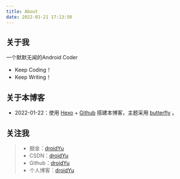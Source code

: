 ```yaml
---
title: About
date: 2022-01-21 17:13:50
---
```



 
## 关于我
一个默默无闻的Android Coder

*  Keep Coding！
*  Keep Writing！

## 关于本博客
* 2022-01-22：使用 [Hexo](https://hexo.io/zh-cn/) + [Github](https://github.com) 搭建本博客，主题采用 [butterfly](https://butterfly.js.org/) 。

## **关注我**
> * 掘金：[droidYu](https://juejin.cn/user/2365804752143256)
> * CSDN：[droidYu](https://blog.csdn.net/u010444082)
> * Github：[droidYu](https://github.com/droidYu)
> * 个人博客：[droidYu](https://droidyu.github.io/)